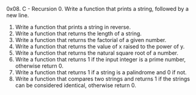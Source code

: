 0x08. C - Recursion
0. Write a function that prints a string, followed by a new line.
1. Write a function that prints a string in reverse.
2. Write a function that returns the length of a string.
3. Write a function that returns the factorial of a given number.
4. Write a function that returns the value of x raised to the power of y.
5. Write a function that returns the natural square root of a number.
6. Write a function that returns 1 if the input integer is a prime number, otherwise return 0.
7. Write a function that returns 1 if a string is a palindrome and 0 if not.
8. Write a function that compares two strings and returns 1 if the strings can be considered identical, otherwise return 0.